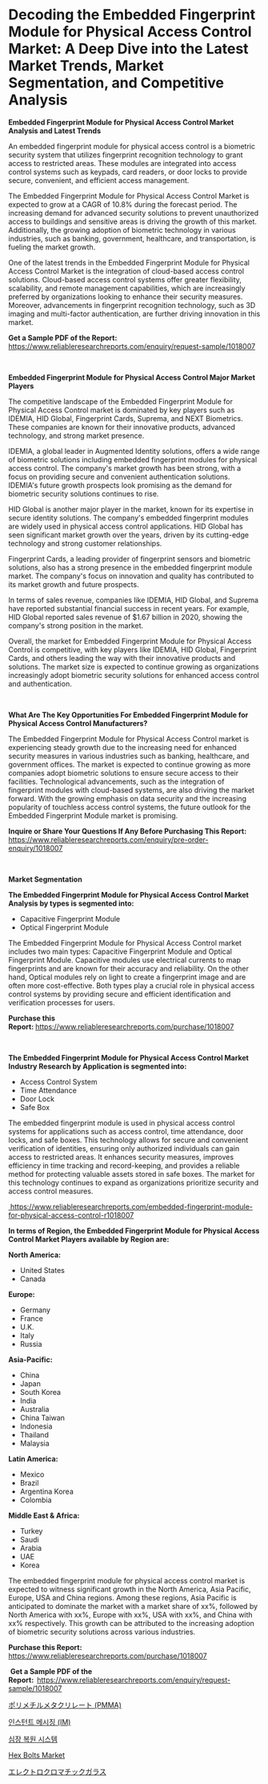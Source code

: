 <p><h1>Decoding the Embedded Fingerprint Module for Physical Access Control Market: A Deep Dive into the Latest Market Trends, Market Segmentation, and Competitive Analysis</h1></p><p><strong>Embedded Fingerprint Module for Physical Access Control Market Analysis and Latest Trends</strong></p>
<p><p>An embedded fingerprint module for physical access control is a biometric security system that utilizes fingerprint recognition technology to grant access to restricted areas. These modules are integrated into access control systems such as keypads, card readers, or door locks to provide secure, convenient, and efficient access management.</p><p>The Embedded Fingerprint Module for Physical Access Control Market is expected to grow at a CAGR of 10.8% during the forecast period. The increasing demand for advanced security solutions to prevent unauthorized access to buildings and sensitive areas is driving the growth of this market. Additionally, the growing adoption of biometric technology in various industries, such as banking, government, healthcare, and transportation, is fueling the market growth.</p><p>One of the latest trends in the Embedded Fingerprint Module for Physical Access Control Market is the integration of cloud-based access control solutions. Cloud-based access control systems offer greater flexibility, scalability, and remote management capabilities, which are increasingly preferred by organizations looking to enhance their security measures. Moreover, advancements in fingerprint recognition technology, such as 3D imaging and multi-factor authentication, are further driving innovation in this market.</p></p>
<p><strong>Get a Sample PDF of the Report:&nbsp;</strong> <a href="https://www.reliableresearchreports.com/enquiry/request-sample/1018007">https://www.reliableresearchreports.com/enquiry/request-sample/1018007</a></p>
<p>&nbsp;</p>
<p><strong>Embedded Fingerprint Module for Physical Access Control Major Market Players</strong></p>
<p><p>The competitive landscape of the Embedded Fingerprint Module for Physical Access Control market is dominated by key players such as IDEMIA, HID Global, Fingerprint Cards, Suprema, and NEXT Biometrics. These companies are known for their innovative products, advanced technology, and strong market presence.</p><p>IDEMIA, a global leader in Augmented Identity solutions, offers a wide range of biometric solutions including embedded fingerprint modules for physical access control. The company's market growth has been strong, with a focus on providing secure and convenient authentication solutions. IDEMIA's future growth prospects look promising as the demand for biometric security solutions continues to rise.</p><p>HID Global is another major player in the market, known for its expertise in secure identity solutions. The company's embedded fingerprint modules are widely used in physical access control applications. HID Global has seen significant market growth over the years, driven by its cutting-edge technology and strong customer relationships.</p><p>Fingerprint Cards, a leading provider of fingerprint sensors and biometric solutions, also has a strong presence in the embedded fingerprint module market. The company's focus on innovation and quality has contributed to its market growth and future prospects.</p><p>In terms of sales revenue, companies like IDEMIA, HID Global, and Suprema have reported substantial financial success in recent years. For example, HID Global reported sales revenue of $1.67 billion in 2020, showing the company's strong position in the market.</p><p>Overall, the market for Embedded Fingerprint Module for Physical Access Control is competitive, with key players like IDEMIA, HID Global, Fingerprint Cards, and others leading the way with their innovative products and solutions. The market size is expected to continue growing as organizations increasingly adopt biometric security solutions for enhanced access control and authentication.</p></p>
<p>&nbsp;</p>
<p><strong>What Are The Key Opportunities For Embedded Fingerprint Module for Physical Access Control Manufacturers?</strong></p>
<p><p>The Embedded Fingerprint Module for Physical Access Control market is experiencing steady growth due to the increasing need for enhanced security measures in various industries such as banking, healthcare, and government offices. The market is expected to continue growing as more companies adopt biometric solutions to ensure secure access to their facilities. Technological advancements, such as the integration of fingerprint modules with cloud-based systems, are also driving the market forward. With the growing emphasis on data security and the increasing popularity of touchless access control systems, the future outlook for the Embedded Fingerprint Module market is promising.</p></p>
<p><strong>Inquire or Share Your Questions If Any Before Purchasing This Report:</strong> <a href="https://www.reliableresearchreports.com/enquiry/pre-order-enquiry/1018007">https://www.reliableresearchreports.com/enquiry/pre-order-enquiry/1018007</a></p>
<p>&nbsp;</p>
<p><strong>Market Segmentation</strong></p>
<p><strong>The Embedded Fingerprint Module for Physical Access Control Market Analysis by types is segmented into:</strong></p>
<p><ul><li>Capacitive Fingerprint Module</li><li>Optical Fingerprint Module</li></ul></p>
<p><p>The Embedded Fingerprint Module for Physical Access Control market includes two main types: Capacitive Fingerprint Module and Optical Fingerprint Module. Capacitive modules use electrical currents to map fingerprints and are known for their accuracy and reliability. On the other hand, Optical modules rely on light to create a fingerprint image and are often more cost-effective. Both types play a crucial role in physical access control systems by providing secure and efficient identification and verification processes for users.</p></p>
<p><strong>Purchase this Report:&nbsp;</strong><a href="https://www.reliableresearchreports.com/purchase/1018007">https://www.reliableresearchreports.com/purchase/1018007</a></p>
<p>&nbsp;</p>
<p><strong>The Embedded Fingerprint Module for Physical Access Control Market Industry Research by Application is segmented into:</strong></p>
<p><ul><li>Access Control System</li><li>Time Attendance</li><li>Door Lock</li><li>Safe Box</li></ul></p>
<p><p>The embedded fingerprint module is used in physical access control systems for applications such as access control, time attendance, door locks, and safe boxes. This technology allows for secure and convenient verification of identities, ensuring only authorized individuals can gain access to restricted areas. It enhances security measures, improves efficiency in time tracking and record-keeping, and provides a reliable method for protecting valuable assets stored in safe boxes. The market for this technology continues to expand as organizations prioritize security and access control measures.</p></p>
<p><a href="https://www.reliableresearchreports.com/embedded-fingerprint-module-for-physical-access-control-r1018007">&nbsp;https://www.reliableresearchreports.com/embedded-fingerprint-module-for-physical-access-control-r1018007</a></p>
<p><strong>In terms of Region, the Embedded Fingerprint Module for Physical Access Control Market Players available by Region are:</strong></p>
<p>
    <p> <strong> North America: </strong>
        <ul>
            <li>United States</li>
            <li>Canada</li>
        </ul>
        </p> 
    <p> <strong> Europe: </strong>
        <ul>
            <li>Germany</li>
            <li>France</li>
            <li>U.K.</li>
            <li>Italy</li>
            <li>Russia</li>
        </ul>
        </p> 
    <p> <strong> Asia-Pacific: </strong>
        <ul>
            <li>China</li>
            <li>Japan</li>
            <li>South Korea</li>
            <li>India</li>
            <li>Australia</li>
            <li>China Taiwan</li>
            <li>Indonesia</li>
            <li>Thailand</li>
            <li>Malaysia</li>
        </ul>
        </p> 
    <p> <strong> Latin America: </strong>
        <ul>
            <li>Mexico</li>
            <li>Brazil</li>
            <li>Argentina Korea</li>
            <li>Colombia</li>
        </ul>
        </p> 
    <p> <strong> Middle East & Africa: </strong>
        <ul>
            <li>Turkey</li>
            <li>Saudi</li>
            <li>Arabia</li>
            <li>UAE</li>
            <li>Korea</li>
        </ul>
    </p>
    </p>
<p><p>The embedded fingerprint module for physical access control market is expected to witness significant growth in the North America, Asia Pacific, Europe, USA and China regions. Among these regions, Asia Pacific is anticipated to dominate the market with a market share of xx%, followed by North America with xx%, Europe with xx%, USA with xx%, and China with xx% respectively. This growth can be attributed to the increasing adoption of biometric security solutions across various industries.</p></p>
<p><strong>Purchase this Report: </strong><a href="https://www.reliableresearchreports.com/purchase/1018007">https://www.reliableresearchreports.com/purchase/1018007</a></p>
<p>&nbsp;<strong>Get a Sample PDF of the Report:&nbsp;&nbsp;</strong><a href="https://www.reliableresearchreports.com/enquiry/request-sample/1018007">https://www.reliableresearchreports.com/enquiry/request-sample/1018007</a></p>
<p><strong></strong></p>
<p><p><a href="https://github.com/dadanedu33/Market-Research-Report-List-1/blob/main/354180694289.md">ポリメチルメタクリレート (PMMA)</a></p><p><a href="https://medium.com/@earlfeffersj/%EC%9D%B8%EC%8A%A4%ED%84%B4%ED%8A%B8-%EB%A9%94%EC%8B%9C%EC%A7%95-im-%EC%8B%9C%EC%9E%A5-%EA%B7%9C%EB%AA%A8-%EB%B0%8F-%EC%8B%9C%EC%9E%A5-%EB%8F%99%ED%96%A5-2024%EB%85%84%EB%B6%80%ED%84%B0-2031%EB%85%84%EA%B9%8C%EC%A7%80%EC%9D%98-%EC%99%84%EC%A0%84%ED%95%9C-%EC%82%B0%EC%97%85-%EA%B0%9C%EC%9A%94-d3a87bad4b70">인스턴트 메시징 (IM)</a></p><p><a href="https://medium.com/@flower89678/%EC%8B%AC%EC%9E%A5-%EB%B3%B5%EC%9B%90-%EC%8B%9C%EC%8A%A4%ED%85%9C-%EC%8B%9C%EC%9E%A5-%EC%A0%90%EC%9C%A0%EC%9C%A8-%EB%B0%8F-%EC%8B%9C%EC%9E%A5-%EC%84%B1%EC%9E%A5-%ED%8A%B8%EB%A0%8C%EB%93%9C-2024-2031%EB%85%84%EA%B9%8C%EC%A7%80%EC%9D%98-%EB%B3%80%ED%99%94-72d2e40467a6">심장 복원 시스템</a></p><p><a href="https://github.com/Valeridd446677/Market-Research-Report-List-1/blob/main/hex-bolts-market.md">Hex Bolts Market</a></p><p><a href="https://github.com/DayanaRunolfsdottir/Market-Research-Report-List-1/blob/main/833712287525.md">エレクトロクロマチックガラス</a></p></p>